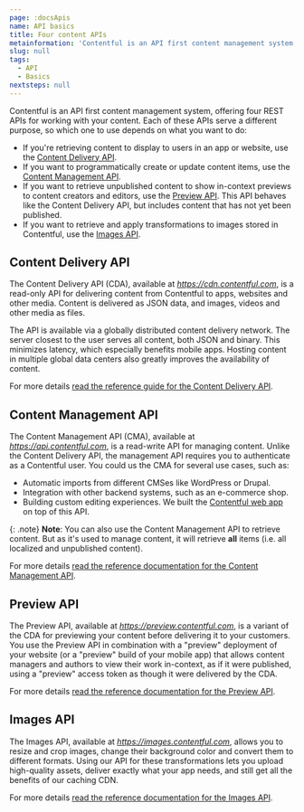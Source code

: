 ```yaml
---
page: :docsApis
name: API basics
title: Four content APIs
metainformation: 'Contentful is an API first content management system, offering four REST APIs for working with your content. Each of these APIs serve a different purpose, so which one to use depends on what you want to do.'
slug: null
tags:
  - API
  - Basics
nextsteps: null
---
```


Contentful is an API first content management system, offering four REST APIs for working with your content. Each of these APIs serve a different purpose, so which one to use depends on what you want to do:

- If you're retrieving content to display to users in an app or website, use the [Content Delivery API][cda-section].
- If you want to programmatically create or update content items, use the [Content Management API][cma-section].
- If you want to retrieve unpublished content to show in-context previews to content creators and editors, use the [Preview API][cpa-section]. This API behaves like the Content Delivery API, but includes content that has not yet been published.
- If you want to retrieve and apply transformations to images stored in Contentful, use the [Images API][images-section].

## Content Delivery API

The Content Delivery API (CDA), available at _https://cdn.contentful.com_, is a read-only API for delivering content from Contentful to apps, websites and other media. Content is delivered as JSON data, and images, videos and other media as files.

The API is available via a globally distributed content delivery network. The server closest to the user serves all content, both JSON and binary. This minimizes latency, which especially benefits mobile apps. Hosting content in multiple global data centers also greatly improves the availability of content.

For more details [read the reference guide for the Content Delivery API][1].

## Content Management API

The Content Management API (CMA), available at _https://api.contentful.com_, is a read-write API for managing content. Unlike the Content Delivery API, the management API requires you to authenticate as a Contentful user. You could us the CMA for several use cases, such as:

- Automatic imports from different CMSes like WordPress or Drupal.
- Integration with other backend systems, such as an e-commerce shop.
- Building custom editing experiences. We built the [Contentful web app](https://app.contentful.com) on top of this API.

{: .note}
**Note**: You can also use the Content Management API to retrieve content. But as it's used to manage content, it will retrieve **all** items (i.e. all localized and unpublished content).

For more details [read the reference documentation for the Content Management API][2].

## Preview API

The Preview API, available at _https://preview.contentful.com_, is a variant of the CDA for previewing your content before delivering it to your customers. You use the Preview API in combination with a "preview" deployment of your website (or a "preview" build of your mobile app) that allows content managers and authors to view their work in-context, as if it were published, using a "preview" access token as though it were delivered by the CDA.

For more details [read the reference documentation for the Preview API][3].

## Images API

The Images API, available at _https://images.contentful.com_, allows you to resize and crop images, change their background color and convert them to different formats. Using our API for these transformations lets you upload high-quality assets, deliver exactly what your app needs, and still get all the benefits of our caching CDN.

For more details [read the reference documentation for the Images API][4].

[1]: /developers/docs/references/content-delivery-api/
[2]: /developers/docs/references/content-management-api/
[3]: /developers/docs/references/content-preview-api/
[4]: /developers/docs/references/images-api/
[cda-section]: #content-delivery-api
[cma-section]: #content-management-api
[cpa-section]: #content-preview-api
[images-section]: #images-api
